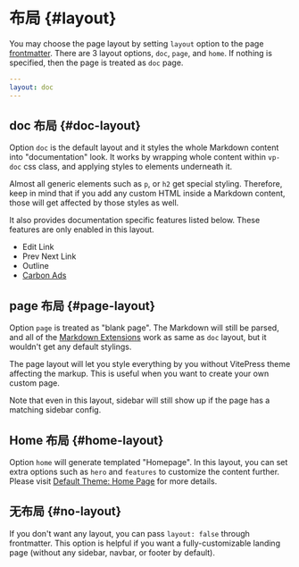 # 布局 {#layout}

You may choose the page layout by setting `layout` option to the page [frontmatter](./frontmatter-config). There are 3 layout options, `doc`, `page`, and `home`. If nothing is specified, then the page is treated as `doc` page.

```yaml
---
layout: doc
---
```

## doc 布局 {#doc-layout}

Option `doc` is the default layout and it styles the whole Markdown content into "documentation" look. It works by wrapping whole content within `vp-doc` css class, and applying styles to elements underneath it.

Almost all generic elements such as `p`, or `h2` get special styling. Therefore, keep in mind that if you add any custom HTML inside a Markdown content, those will get affected by those styles as well.

It also provides documentation specific features listed below. These features are only enabled in this layout.

- Edit Link
- Prev Next Link
- Outline
- [Carbon Ads](./default-theme-carbon-ads)

## page 布局 {#page-layout}

Option `page` is treated as "blank page". The Markdown will still be parsed, and all of the [Markdown Extensions](../guide/markdown) work as same as `doc` layout, but it wouldn't get any default stylings.

The page layout will let you style everything by you without VitePress theme affecting the markup. This is useful when you want to create your own custom page.

Note that even in this layout, sidebar will still show up if the page has a matching sidebar config.

## Home 布局 {#home-layout}

Option `home` will generate templated "Homepage". In this layout, you can set extra options such as `hero` and `features` to customize the content further. Please visit [Default Theme: Home Page](./default-theme-home-page) for more details.

## 无布局 {#no-layout}

If you don't want any layout, you can pass `layout: false` through frontmatter. This option is helpful if you want a fully-customizable landing page (without any sidebar, navbar, or footer by default).
